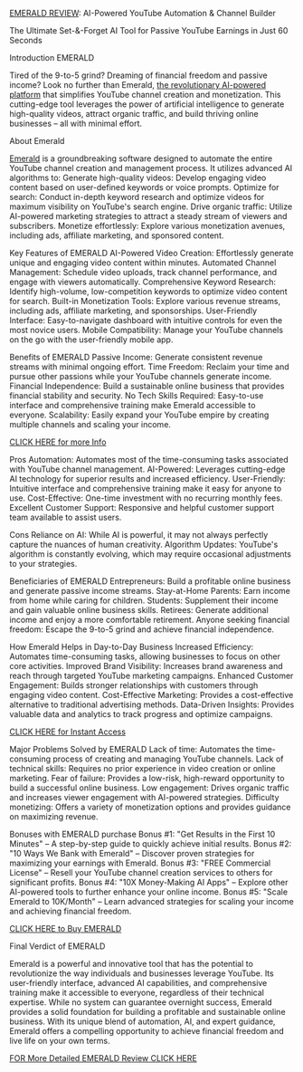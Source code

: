 [EMERALD REVIEW](https://www.prosoftreviews.com/emerald-review-ai-powered-youtube-automatiuon-channel-builder/): AI-Powered YouTube Automation & Channel Builder

The Ultimate Set-&-Forget AI Tool for Passive YouTube Earnings in Just 60 Seconds

Introduction EMERALD

Tired of the 9-to-5 grind? Dreaming of financial freedom and passive income? Look no further than Emerald, [the revolutionary AI-powered platform](https://www.prosoftreviews.com/emerald-review-ai-powered-youtube-automatiuon-channel-builder/) that simplifies YouTube channel creation and monetization. This cutting-edge tool leverages the power of artificial intelligence to generate high-quality videos, attract organic traffic, and build thriving online businesses – all with minimal effort.

About Emerald

[Emerald](https://www.prosoftreviews.com/emerald-review-ai-powered-youtube-automatiuon-channel-builder/) is a groundbreaking software designed to automate the entire YouTube channel creation and management process. It utilizes advanced AI algorithms to:
    Generate high-quality videos: Develop engaging video content based on user-defined keywords or voice prompts.
    Optimize for search: Conduct in-depth keyword research and optimize videos for maximum visibility on YouTube's search engine.
    Drive organic traffic: Utilize AI-powered marketing strategies to attract a steady stream of viewers and subscribers.
    Monetize effortlessly: Explore various monetization avenues, including ads, affiliate marketing, and sponsored content.

Key Features of EMERALD
    AI-Powered Video Creation: Effortlessly generate unique and engaging video content within minutes.
    Automated Channel Management: Schedule video uploads, track channel performance, and engage with viewers automatically.
    Comprehensive Keyword Research: Identify high-volume, low-competition keywords to optimize video content for search.
    Built-in Monetization Tools: Explore various revenue streams, including ads, affiliate marketing, and sponsorships.
    User-Friendly Interface: Easy-to-navigate dashboard with intuitive controls for even the most novice users.
    Mobile Compatibility: Manage your YouTube channels on the go with the user-friendly mobile app.

Benefits of EMERALD
    Passive Income: Generate consistent revenue streams with minimal ongoing effort.
    Time Freedom: Reclaim your time and pursue other passions while your YouTube channels generate income.
    Financial Independence: Build a sustainable online business that provides financial stability and security.
    No Tech Skills Required: Easy-to-use interface and comprehensive training make Emerald accessible to everyone.
    Scalability: Easily expand your YouTube empire by creating multiple channels and scaling your income.

[CLICK HERE for more Info](https://www.prosoftreviews.com/emerald-review-ai-powered-youtube-automatiuon-channel-builder/)

Pros
    Automation: Automates most of the time-consuming tasks associated with YouTube channel management.
    AI-Powered: Leverages cutting-edge AI technology for superior results and increased efficiency.
    User-Friendly: Intuitive interface and comprehensive training make it easy for anyone to use.
    Cost-Effective: One-time investment with no recurring monthly fees.
    Excellent Customer Support: Responsive and helpful customer support team available to assist users.

Cons
    Reliance on AI: While AI is powerful, it may not always perfectly capture the nuances of human creativity.
    Algorithm Updates: YouTube's algorithm is constantly evolving, which may require occasional adjustments to your strategies.

Beneficiaries of EMERALD
    Entrepreneurs: Build a profitable online business and generate passive income streams.
    Stay-at-Home Parents: Earn income from home while caring for children.
    Students: Supplement their income and gain valuable online business skills.
    Retirees: Generate additional income and enjoy a more comfortable retirement.
    Anyone seeking financial freedom: Escape the 9-to-5 grind and achieve financial independence.

How Emerald Helps in Day-to-Day Business
    Increased Efficiency: Automates time-consuming tasks, allowing businesses to focus on other core activities.
    Improved Brand Visibility: Increases brand awareness and reach through targeted YouTube marketing campaigns.
    Enhanced Customer Engagement: Builds stronger relationships with customers through engaging video content.
    Cost-Effective Marketing: Provides a cost-effective alternative to traditional advertising methods.
    Data-Driven Insights: Provides valuable data and analytics to track progress and optimize campaigns.

[CLICK HERE for Instant Access](https://warriorplus.com/o2/a/n13h61h/0)

Major Problems Solved by EMERALD
    Lack of time: Automates the time-consuming process of creating and managing YouTube channels.
    Lack of technical skills: Requires no prior experience in video creation or online marketing.
    Fear of failure: Provides a low-risk, high-reward opportunity to build a successful online business.
    Low engagement: Drives organic traffic and increases viewer engagement with AI-powered strategies.
    Difficulty monetizing: Offers a variety of monetization options and provides guidance on maximizing revenue.

Bonuses with EMERALD purchase
    Bonus #1: "Get Results in the First 10 Minutes" – A step-by-step guide to quickly achieve initial results.
    Bonus #2: "10 Ways We Bank with Emerald" – Discover proven strategies for maximizing your earnings with Emerald.
    Bonus #3: "FREE Commercial License" – Resell your YouTube channel creation services to others for significant profits.
    Bonus #4: "10X Money-Making AI Apps" – Explore other AI-powered tools to further enhance your online income.
    Bonus #5: "Scale Emerald to 10K/Month" – Learn advanced strategies for scaling your income and achieving financial freedom.

[CLICK HERE to Buy EMERALD](https://warriorplus.com/o2/a/n13h61h/0)

Final Verdict of EMERALD

Emerald is a powerful and innovative tool that has the potential to revolutionize the way individuals and businesses leverage YouTube. Its user-friendly interface, advanced AI capabilities, and comprehensive training make it accessible to everyone, regardless of their technical expertise. While no system can guarantee overnight success, Emerald provides a solid foundation for building a profitable and sustainable online business. With its unique blend of automation, AI, and expert guidance, Emerald offers a compelling opportunity to achieve financial freedom and live life on your own terms.

[FOR More Detailed EMERALD Review CLICK HERE](https://www.prosoftreviews.com/emerald-review-ai-powered-youtube-automatiuon-channel-builder/)
